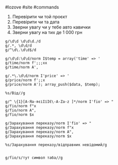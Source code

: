#lozove #site #commands

1. Перевірити чи той проєкт  
2. Перевірити чи та дата  
3. Зверни увагу чи у тебе авто кавички  
4. Зверни увагу на тих де 1 000 грн  
  
 ~~~
g/\d\d \d\d\d./d  
g/.*, \d\d/d  
g/^\d\.\d\d$/d  
  
g/\d\d:\d\d/norm I$temp = array('time' => '  
g/time/norm f';;;xx  
g/time/norm A',  
  
g/.*\.\d\d/norm I'price' => '  
g/price/norm f';;x  
g/price/norm A'); array_push($data, $temp);  
  
%s/Від//g  
  
g/^ \{1}[А-Яа-яєіІїІЄ\-A-Za-z ]*/norm I'fio' => "  
g/fio/norm f"x  
g/fio/norm A",  
g/fio/norm $x  
  
g/Зарахування переказу/norm I'fio' => "  
g/Зарахування переказу/norm f"x  
g/Зарахування переказу/norm A",  
g/Зарахування переказу/norm $x  
  
%s/Зарахування переказу/відправник невідомий/g  
  
  
g/fio/s/тут символ таба//g
~~~